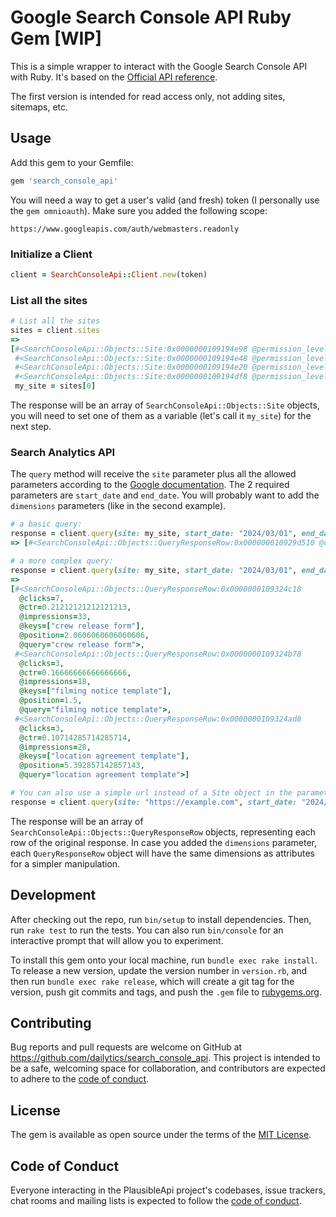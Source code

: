 # Google Search Console API Ruby Gem [WIP]
This is a simple wrapper to interact with the Google Search Console API with Ruby.
It's based on the [Official API reference](https://developers.google.com/webmaster-tools/v1/api_reference_index).

The first version is intended for read access only, not adding sites, sitemaps, etc.

## Usage
Add this gem to your Gemfile:
```rb
gem 'search_console_api'
```

You will need a way to get a user's valid (and fresh) token (I personally use the `gem omnioauth`).
Make sure you added the following scope:

```
https://www.googleapis.com/auth/webmasters.readonly
```

### Initialize a Client
```rb
client = SearchConsoleApi::Client.new(token)
```

### List all the sites
```rb
# List all the sites
sites = client.sites
=>
[#<SearchConsoleApi::Objects::Site:0x0000000109194e98 @permission_level="siteOwner", @site_url="https://dailytics.com/">,
 #<SearchConsoleApi::Objects::Site:0x0000000109194e48 @permission_level="siteUnverifiedUser", @site_url="http://www.anothersite.com/">,
 #<SearchConsoleApi::Objects::Site:0x0000000109194e20 @permission_level="siteOwner", @site_url="sc-domain:anothersite2.com">,
 #<SearchConsoleApi::Objects::Site:0x0000000109194df8 @permission_level="siteOwner", @site_url="sc-domain:anothersite3.com">]
 my_site = sites[0]
```
The response will be an array of `SearchConsoleApi::Objects::Site` objects, you will need to set one of them as a variable (let's call it `my_site`)
for the next step.

### Search Analytics API
The `query` method will receive the `site` parameter plus all the allowed parameters according to the [Google documentation](https://developers.google.com/webmaster-tools/v1/api_reference_index).
The 2 required parameters are `start_date` and `end_date`.
You will probably want to add the `dimensions` parameters (like in the second example).
```rb
# a basic query:
response = client.query(site: my_site, start_date: "2024/03/01", end_date: "2024/04/01")
=> [#<SearchConsoleApi::Objects::QueryResponseRow:0x000000010929d510 @clicks=69, @ctr=0.04542462146148782, @impressions=1519, @keys=nil, @position=15.596445029624753>]

# a more complex query:
response = client.query(site: my_site, start_date: "2024/03/01", end_date: "2024/04/01", dimensions: ["query"], row_limit: 3)
=>
[#<SearchConsoleApi::Objects::QueryResponseRow:0x0000000109324c18
  @clicks=7,
  @ctr=0.21212121212121213,
  @impressions=33,
  @keys=["crew release form"],
  @position=2.0606060606060606,
  @query="crew release form">,
 #<SearchConsoleApi::Objects::QueryResponseRow:0x0000000109324b78
  @clicks=3,
  @ctr=0.16666666666666666,
  @impressions=18,
  @keys=["filming notice template"],
  @position=1.5,
  @query="filming notice template">,
 #<SearchConsoleApi::Objects::QueryResponseRow:0x0000000109324ad8
  @clicks=3,
  @ctr=0.10714285714285714,
  @impressions=28,
  @keys=["location agreement template"],
  @position=5.392857142857143,
  @query="location agreement template">]

# You can also use a simple url instead of a Site object in the parameters:
response = client.query(site: "https://example.com", start_date: "2024/03/01", end_date: "2024/04/01", dimensions: ["query"], row_limit: 3)
```

The response will be an array of `SearchConsoleApi::Objects::QueryResponseRow` objects, representing each row of the original response.
In case you added the `dimensions` parameter, each `QueryResponseRow` object will have the same dimensions as attributes for a
simpler manipulation.


## Development

After checking out the repo, run `bin/setup` to install dependencies. Then, run `rake test` to run the tests. You can also run `bin/console` for an interactive prompt that will allow you to experiment.

To install this gem onto your local machine, run `bundle exec rake install`. To release a new version, update the version number in `version.rb`, and then run `bundle exec rake release`, which will create a git tag for the version, push git commits and tags, and push the `.gem` file to [rubygems.org](https://rubygems.org).

## Contributing

Bug reports and pull requests are welcome on GitHub at https://github.com/dailytics/search_console_api. This project is intended to be a safe, welcoming space for collaboration, and contributors are expected to adhere to the [code of conduct](https://github.com/dailytics/search_console_api/blob/main/CODE_OF_CONDUCT.md).


## License

The gem is available as open source under the terms of the [MIT License](https://opensource.org/licenses/MIT).

## Code of Conduct

Everyone interacting in the PlausibleApi project's codebases, issue trackers, chat rooms and mailing lists is expected to follow the [code of conduct](https://github.com/dailytics/search_console_api/blob/main/CODE_OF_CONDUCT.md).